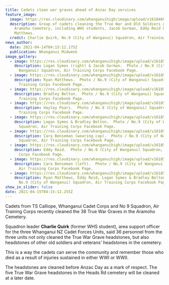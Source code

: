 ```yaml
---
title: Cadets clean war graves ahead of Anzac Day services
feature_image:
  image: https://res.cloudinary.com/whanganuihigh/image/upload/v1618460194/News/Charlie_Quirk._cadets_at_Aramoho_cemetery_Midweek_14.4.21._phto_charlie_quirk.jpg
  description: Group of cadets cleaning the True War and Old Soldiers graves at
    Aramoho Cemetery, including WHS students, Jacob Gorman, Eddy Reid & Ryan
    Matthews.
  credit: Charlie Quirk, No.9 (City of Wanganui) Squadron, Air Training Corps.
news_author:
  date: 2021-04-14T04:15:12.175Z
  publication: Whanganui Midweek
image_gallery:
  - image: https://res.cloudinary.com/whanganuihigh/image/upload/v1618544492/News/No.9%20%28City%20of%20Wanganui%29%20Squadron%2C%20Air%20Training%20Corps/2.Logan_Symes_right_Jacob_Gorman.Air_Training_Corps_cadet.169596342_4153821241329752_8520961794931971885_n.jpg
    description: Logan Symes (right) & Jacob Gorman.  Photo / No.9 (City of
      Wanganui) Squadron, Air Training Corps Facebook Page.
  - image: https://res.cloudinary.com/whanganuihigh/image/upload/v1618544494/News/No.9%20%28City%20of%20Wanganui%29%20Squadron%2C%20Air%20Training%20Corps/6.Ryan_Matthews.Air_Training_Corps_cadet.169615095_4153821111329765_467912829307414292_n.jpg
    description: Ryan Matthews.  Photo / No.9 (City of Wanganui) Squadron, Air
      Training Corps Facebook Page.
  - image: https://res.cloudinary.com/whanganuihigh/image/upload/v1618544494/News/No.9%20%28City%20of%20Wanganui%29%20Squadron%2C%20Air%20Training%20Corps/9.Bradley_Belton.Air_Training_Corps_cadet.169625239_4153821211329755_4369008766762608984_n.jpg
    description: Bradley Belton.  Photo / No.9 (City of Wanganui) Squadron, Air
      Training Corps Facebook Page.
  - image: https://res.cloudinary.com/whanganuihigh/image/upload/v1618544489/News/No.9%20%28City%20of%20Wanganui%29%20Squadron%2C%20Air%20Training%20Corps/10.Hayley_Poari.Air_Training_Corps_cadet.169185482_4153821407996402_3027325907663978742_n.jpg
    description: Hayley Poari.  Photo / No.9 (City of Wanganui) Squadron, Air
      Training Corps Facebook Page.
  - image: https://res.cloudinary.com/whanganuihigh/image/upload/v1618544490/News/No.9%20%28City%20of%20Wanganui%29%20Squadron%2C%20Air%20Training%20Corps/11.Logan_Bradley.Air_Training_Corps_cadet.172186026_4153821327996410_5263322949228003028_n.jpg
    description: Logan Symes & Bradley Belton.  Photo / No.9 (City of Wanganui)
      Squadron, Air Training Corps Facebook Page.
  - image: https://res.cloudinary.com/whanganuihigh/image/upload/v1618544490/News/No.9%20%28City%20of%20Wanganui%29%20Squadron%2C%20Air%20Training%20Corps/12.Cara_Benseman_with_cap_Air_Training_Corps_cadet.171025638_4153821461329730_1769383690306497181_n.jpg
    description: Cara Benseman (wearing cap).  Photo / No.9 (City of Wanganui)
      Squadron, Air Training Corps Facebook Page.
  - image: https://res.cloudinary.com/whanganuihigh/image/upload/v1618544490/News/No.9%20%28City%20of%20Wanganui%29%20Squadron%2C%20Air%20Training%20Corps/13.Eddie.Air_Training_Corps_cadet.169315465_4153821417996401_5781318587361496397_n.jpg
    description: Eddy Reid.  Photo / No.9 (City of Wanganui) Squadron, Air Training
      Corps Facebook Page.
  - image: https://res.cloudinary.com/whanganuihigh/image/upload/v1618544489/News/No.9%20%28City%20of%20Wanganui%29%20Squadron%2C%20Air%20Training%20Corps/13a.Cara_Benseman.Air_Training_Corps_cadet.170245494_4153820997996443_3880298739568944403_n.jpg
    description: Cara Benseman (left).  Photo / No.9 (City of Wanganui) Squadron,
      Air Training Corps Facebook Page.
  - image: https://res.cloudinary.com/whanganuihigh/image/upload/v1618544492/News/No.9%20%28City%20of%20Wanganui%29%20Squadron%2C%20Air%20Training%20Corps/13b.Ryan_Eddy_Logan_Bradley_Belton.Air_Training_Corps_cadet.169534766_4153821181329758_5639900415417549971_n.jpg
    description: Ryan Matthews, Eddy Reid, Logan Symes & Bradley Belton.  Photo /
      No.9 (City of Wanganui) Squadron, Air Training Corps Facebook Page.
show_in_slider: false
date: 2021-04-15T04:15:12.255Z
---
```

Cadets from TS Calliope, Whanganui Cadet Corps and No 9 Squadron, Air Training Corps recently cleaned the 38 True War Graves in the Aramoho Cemetery.

Squadron leader **Charlie Quirk** (former WHS student), area support officer for the three Whanganui NZ Cadet Forces Units, said 36 personnel from the three units not only cleaned the True War Grave headstones, but also headstones of other old soldiers and veterans' headstones in the cemetery.

This is a way the cadets can serve the community and remember those who died as a result of injuries sustained in either WWI or WWII.

The headstones are cleaned before Anzac Day as a mark of respect. The five True War Grave headstones in the Heads Rd cemetery will be cleaned at a later date.

